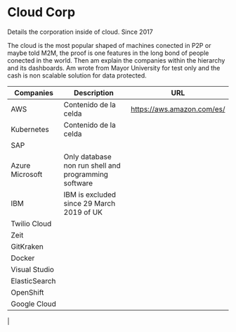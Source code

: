# Cloud Corp
Details the corporation inside of cloud. Since 2017

The cloud is the most popular shaped of machines conected in P2P or maybe told M2M, the proof is one features in the long bond of people conected in the world.
Then am explain the companies within the hierarchy and its dashboards. Am wrote from Mayor University for test only and the cash is non scalable solution for data protected.


| Companies		                | Description						                                | URL           		   	                          |
| ----------------------------| ------------------------------------------------------|-------------------------------------------------|
| AWS 			                  | Contenido de la celda 				                        |https://aws.amazon.com/es/                 			|
| Kubernetes 		              | Contenido de la celda 				                        | 			                                          |
| SAP			                    |                 							                        |		                  	        |
| Azure Microsoft 	          | Only database non run shell and programming software  |		                  	|
| IBM 			                  | IBM is excluded since 29 March 2019 of UK		          |             		    	|
| Twilio Cloud		            |                                         							|		                  	|
| Zeit			                  |							                                          |			                  |
| GitKraken		                | 							                                        |		                  	|
| Docker		                  |							                                          |			                  |
| Visual Studio		            |							                                          | 		                	|
| ElasticSearch		            |							                                          |			                  |
| OpenShift		                |							                                          |			                  |
| Google Cloud                |                                                       |                       |
|
